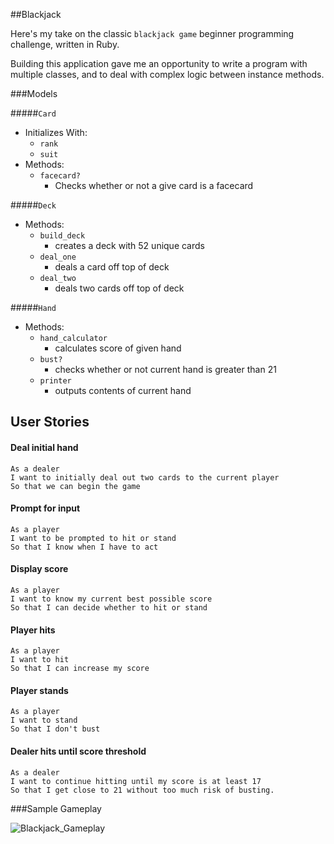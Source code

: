 ##Blackjack

Here's my take on the classic `blackjack game` beginner programming challenge, written in Ruby.

Building this application gave me an opportunity to write a program with multiple classes, and to deal with complex logic between instance methods.

###Models

#####`Card`
* Initializes With:
  * `rank`
  * `suit`
* Methods:
  * `facecard?`
    * Checks whether or not a give card is a facecard

#####`Deck`
* Methods:
  * `build_deck`
    * creates a deck with 52 unique cards
  * `deal_one`
    * deals a card off top of deck
  * `deal_two`
    * deals two cards off top of deck

#####`Hand`
* Methods:
  * `hand_calculator`
    * calculates score of given hand
  * `bust?`
    * checks whether or not current hand is greater than 21
  * `printer`
    * outputs contents of current hand

## User Stories

#### Deal initial hand

```no-highlight
As a dealer
I want to initially deal out two cards to the current player
So that we can begin the game
```

#### Prompt for input

```no-highlight
As a player
I want to be prompted to hit or stand
So that I know when I have to act
```

#### Display score

```no-highlight
As a player
I want to know my current best possible score
So that I can decide whether to hit or stand
```

#### Player hits

```no-highlight
As a player
I want to hit
So that I can increase my score
```

#### Player stands

```no-highlight
As a player
I want to stand
So that I don't bust
```

#### Dealer hits until score threshold

```no-highlight
As a dealer
I want to continue hitting until my score is at least 17
So that I get close to 21 without too much risk of busting.
```

###Sample Gameplay

![Blackjack_Gameplay](http://gdurl.com/R_Uv)
